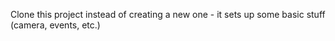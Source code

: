 Clone this project instead of creating a new one - it sets up some basic stuff (camera, events, etc.)
